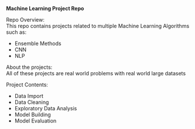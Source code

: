**Machine Learning Project Repo**<br/>

Repo Overview:<br/>
This repo contains projects related to multiple Machine Learning Algorithms such as:<br/>
* Ensemble Methods<br/>
* CNN<br/>
* NLP<br/>

About the projects:<br/>
All of these projects are real world problems with real world large datasets<br/>

Project Contents:<br/>
* Data Import<br/>
* Data Cleaning<br/>
* Exploratory Data Analysis<br/>
* Model Building<br/>
* Model Evaluation<br/>


